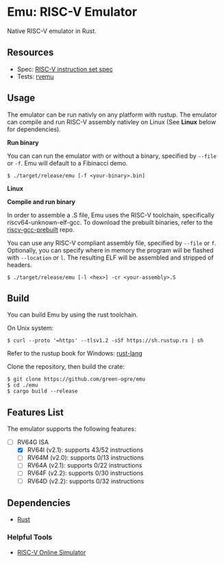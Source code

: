# Emu: RISC-V Emulator

Native RISC-V emulator in Rust.

## Resources
  - Spec: [RISC-V instruction set spec](https://riscv.org/wp-content/uploads/2017/05/riscv-spec-v2.2.pdf)
  - Tests: [rvemu](https://github.com/d0iasm/rvemu/blob/main/README.md?plain=1)

## Usage

The emulator can be run nativly on any platform with rustup. The emulator can compile and run RISC-V assembly nativley on Linux (See **Linux** below for dependencies).

**Run binary**

You can can run the emulator with or without a binary, specified by `--file` or `-f`.
Emu will default to a Fibinacci demo.
```
$ ./target/release/emu [-f <your-binary>.bin]
```

**Linux**

**Compile and run binary**

In order to assemble a .S file, Emu uses the RISC-V toolchain, specifically riscv64-unknown-elf-gcc.
To download the prebuilt binaries, refer to the [riscv-gcc-prebuilt](https://github.com/stnolting/riscv-gcc-prebuilt) repo.

You can use any RISC-V compliant assembly file, specified by `--file` or `f`. Optionally, you can specify where in memory the program will be flashed with `--location` or `l`.
The resulting ELF will be assembled and stripped of headers.
```
$ ./target/release/emu [-l <hex>] -cr <your-assembly>.S
```

## Build

You can build Emu by using the rust toolchain.

On Unix system:
```
$ curl --proto '=https' --tlsv1.2 -sSf https://sh.rustup.rs | sh
```

Refer to the rustup book for Windows: [rust-lang](https://rust-lang.github.io/rustup/installation/other.html)

Clone the repository, then build the crate:
```
$ git clone https://github.com/green-ogre/emu
$ cd ./emu
$ cargo build --release
```

## Features List

The emulator supports the following features:
- [ ] RV64G ISA
  - [x] RV64I (v2.1): supports 43/52 instructions
  - [ ] RV64M (v2.0): supports 0/13 instructions
  - [ ] RV64A (v2.1): supports 0/22 instructions
  - [ ] RV64F (v2.2): supports 0/30 instructions
  - [ ] RV64D (v2.2): supports 0/32 instructions

## Dependencies

- [Rust](https://www.rust-lang.org/)

### Helpful Tools

- [RISC-V Online Simulator](https://www.kvakil.me/venus/)
